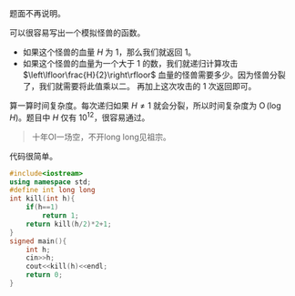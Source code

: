 题面不再说明。

可以很容易写出一个模拟怪兽的函数。

- 如果这个怪兽的血量 $H$ 为 $1$，那么我们就返回 $1$。
- 如果这个怪兽的血量为一个大于 $1$ 的数，我们就递归计算攻击 $\left\lfloor\frac{H}{2}\right\rfloor$ 血量的怪兽需要多少。因为怪兽分裂了，我们就需要将此值乘以二。 再加上这次攻击的 $1$ 次返回即可。

算一算时间复杂度。每次递归如果 $H\not=1$ 就会分裂，所以时间复杂度为 $\operatorname{O}(\log{H})$。题目中 $H$ 仅有 $10^{12}$，很容易通过。

> 十年OI一场空，不开long long见祖宗。

代码很简单。

```cpp
#include<iostream>
using namespace std;
#define int long long
int kill(int h){
    if(h==1)
        return 1;
    return kill(h/2)*2+1;
}
signed main(){
    int h;
    cin>>h;
    cout<<kill(h)<<endl;
    return 0;
}
```